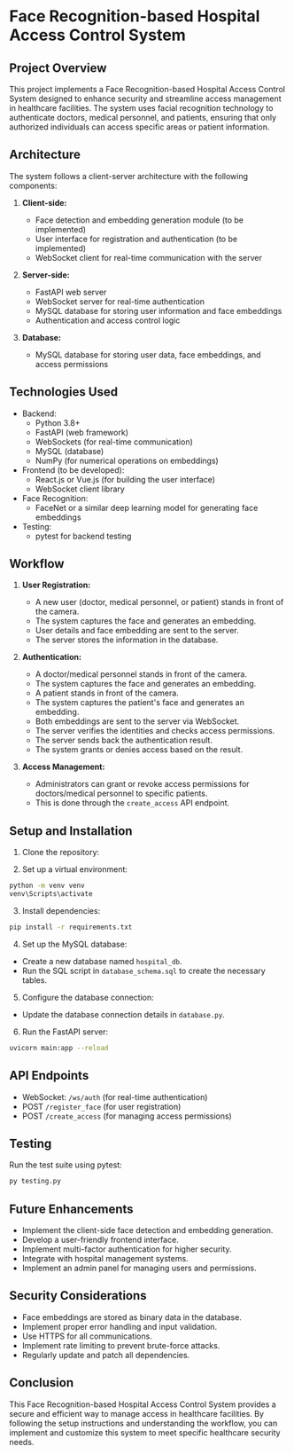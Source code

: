 # Face Recognition-based Hospital Access Control System

## Project Overview

This project implements a Face Recognition-based Hospital Access Control System designed to enhance security and streamline access management in healthcare facilities. The system uses facial recognition technology to authenticate doctors, medical personnel, and patients, ensuring that only authorized individuals can access specific areas or patient information.

## Architecture

The system follows a client-server architecture with the following components:

1. **Client-side:**
   - Face detection and embedding generation module (to be implemented)
   - User interface for registration and authentication (to be implemented)
   - WebSocket client for real-time communication with the server

2. **Server-side:**
   - FastAPI web server
   - WebSocket server for real-time authentication
   - MySQL database for storing user information and face embeddings
   - Authentication and access control logic

3. **Database:**
   - MySQL database for storing user data, face embeddings, and access permissions

## Technologies Used

- Backend:
  - Python 3.8+
  - FastAPI (web framework)
  - WebSockets (for real-time communication)
  - MySQL (database)
  - NumPy (for numerical operations on embeddings)
- Frontend (to be developed):
  - React.js or Vue.js (for building the user interface)
  - WebSocket client library
- Face Recognition:
  - FaceNet or a similar deep learning model for generating face embeddings
- Testing:
  - pytest for backend testing

## Workflow

1. **User Registration:**
   - A new user (doctor, medical personnel, or patient) stands in front of the camera.
   - The system captures the face and generates an embedding.
   - User details and face embedding are sent to the server.
   - The server stores the information in the database.

2. **Authentication:**
   - A doctor/medical personnel stands in front of the camera.
   - The system captures the face and generates an embedding.
   - A patient stands in front of the camera.
   - The system captures the patient's face and generates an embedding.
   - Both embeddings are sent to the server via WebSocket.
   - The server verifies the identities and checks access permissions.
   - The server sends back the authentication result.
   - The system grants or denies access based on the result.

3. **Access Management:**
   - Administrators can grant or revoke access permissions for doctors/medical personnel to specific patients.
   - This is done through the `create_access` API endpoint.

## Setup and Installation

1. Clone the repository:



2. Set up a virtual environment:

```bash
python -m venv venv
venv\Scripts\activate
```

3. Install dependencies:

```bash
pip install -r requirements.txt
```

4. Set up the MySQL database:
- Create a new database named `hospital_db`.
- Run the SQL script in `database_schema.sql` to create the necessary tables.

5. Configure the database connection:
- Update the database connection details in `database.py`.

6. Run the FastAPI server:

```bash
uvicorn main:app --reload
```


## API Endpoints

- WebSocket: `/ws/auth` (for real-time authentication)
- POST `/register_face` (for user registration)
- POST `/create_access` (for managing access permissions)

## Testing

Run the test suite using pytest:

```bash
py testing.py
```

## Future Enhancements

- Implement the client-side face detection and embedding generation.
- Develop a user-friendly frontend interface.
- Implement multi-factor authentication for higher security.
- Integrate with hospital management systems.
- Implement an admin panel for managing users and permissions.

## Security Considerations

- Face embeddings are stored as binary data in the database.
- Implement proper error handling and input validation.
- Use HTTPS for all communications.
- Implement rate limiting to prevent brute-force attacks.
- Regularly update and patch all dependencies.

## Conclusion

This Face Recognition-based Hospital Access Control System provides a secure and efficient way to manage access in healthcare facilities. By following the setup instructions and understanding the workflow, you can implement and customize this system to meet specific healthcare security needs.
